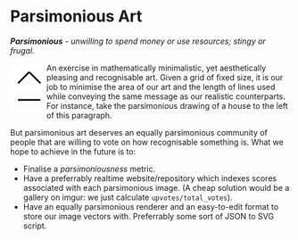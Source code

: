 # Parsimonious Art

*__Parsimonious__ - unwilling to spend money or use resources; stingy or frugal.*

<img src="images/house.png" align="left"/>

An exercise in mathematically minimalistic, yet aesthetically
pleasing and recognisable art. Given a grid of fixed size,
it is our job to minimise the area of our art and the length
of lines used while conveying the same message as our realistic
counterparts. For instance, take the parsimonious drawing of a
house to the left of this paragraph.

But parsimonious art deserves an equally parsimonious community
of people that are willing to vote on how recognisable something
is. What we hope to achieve in the future is to:

* Finalise a *parsimoniousness* metric.
* Have a preferrably realtime website/repository which indexes
  scores associated with each parsimonious image. (A cheap solution
  would be a gallery on imgur: we just calculate ``upvotes/total_votes``).
* Have an equally parsimonious renderer and an easy-to-edit format
  to store our image vectors with. Preferrably some sort of JSON
  to SVG script.
